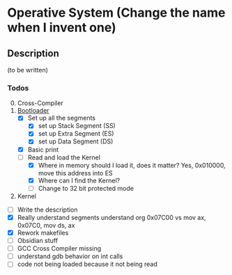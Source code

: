 # Operative System (Change the name when I invent one)

## Description
(to be written)

### Todos
0. Cross-Compiler
2. [Bootloader](./bootloader/)
   - [x] Set up all the segments
      - [x] set up Stack Segment (SS)
      - [x] set up Extra Segment (ES)
      - [x] set up Data Segment (DS)
   - [x] Basic print
   - [ ] Read and load the Kernel
      - [x] Where in memory should I load it, does it matter? Yes, 0x010000, move this address into ES
      - [x] Where can I find the Kernel?
      - [ ] Change to 32 bit protected mode
3. Kernel

- [ ] Write the description
- [x] Really understand segments understand org 0x07C00 vs mov ax, 0x07C0, mov ds, ax
- [x] Rework makefiles
- [ ] Obsidian stuff
- [ ] GCC Cross Compiler missing
- [ ] understand gdb behavior on int calls
- [ ] code not being loaded because it not being read